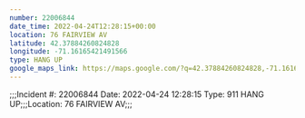 ```yaml
---
number: 22006844
date_time: 2022-04-24T12:28:15+00:00
location: 76 FAIRVIEW AV
latitude: 42.37884260824828
longitude: -71.16165421491566
type: HANG UP
google_maps_link: https://maps.google.com/?q=42.37884260824828,-71.16165421491566
---
```


;;;Incident #: 22006844  Date: 2022-04-24 12:28:15   Type: 911 HANG UP;;;Location: 76 FAIRVIEW AV;;;
